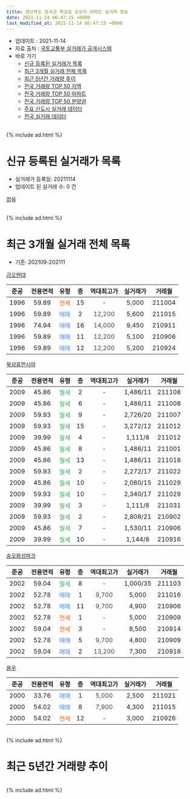 ```yaml
---
title: 경상북도 칠곡군 북삼읍 숭오리 아파트 실거래 정보
date: 2021-11-14 06:47:15 +0900
last_modified_at: 2021-11-14 06:47:15 +0900
---
```


* 업데이트 : 2021-11-14
* 자료 출처 : [국토교통부 실거래가 공개시스템](http://rt.molit.go.kr)
* 바로 가기
    * [신규 등록된 실거래가 목록](#신규-등록된-실거래가-목록)
    * [최근 3개월 실거래 전체 목록](#최근-3개월-실거래-전체-목록)
    * [최근 5년간 거래량 추이](#최근-5년간-거래량-추이)
    * [전국 거래량 TOP 50 지역](https://inasie.github.io/apt-trade-info/최근-3개월-전국에서-가장-거래가-많이-발생한-지역)
    * [전국 거래량 TOP 50 아파트](https://inasie.github.io/apt-trade-info/최근-3개월-전국에서-가장-거래가-많이-발생한-아파트)
    * [전국 거래량 TOP 50 분양권](https://inasie.github.io/apt-trade-info/최근-3개월-전국에서-가장-거래가-많이-발생한-분양권)
    * [주요 신도시 실거래 데이터](https://inasie.github.io/apt-trade-info/주요-신도시)
    * [전국 실거래 데이터](https://inasie.github.io/apt-trade-info/전국)
<br>
{% include ad.html %}
<br>

# 신규 등록된 실거래가 목록
* 실거래가 등록일: 20211114
* 업데이트 된 실거래 수: 0 건

없음

<br>
{% include ad.html %}
<br>

# 최근 3개월 실거래 전체 목록
* 기준: 202109-202111


[금오현대](https://search.naver.com/search.naver?query=%EA%B2%BD%EC%83%81%EB%B6%81%EB%8F%84+%EC%B9%A0%EA%B3%A1%EA%B5%B0+%EB%B6%81%EC%82%BC%EC%9D%8D+%EC%88%AD%EC%98%A4%EB%A6%AC+%EA%B8%88%EC%98%A4%ED%98%84%EB%8C%80)

|준공|전용면적|유형|층|역대최고가|실거래가|거래월|
|:---:|:---:|:---:|:---:|:---:|:---:|:---:|
|1996|59.89|<span style="color:#ff5a00">전세</span>|15|<span style="color:#444444">-</span>|5,000|211004|
|1996|59.89|<span style="color:#4285f3">매매</span>|2|<span style="color:#444444">12,200</span>|5,600|211015|
|1996|74.94|<span style="color:#4285f3">매매</span>|16|<span style="color:#444444">14,000</span>|9,450|210911|
|1996|59.89|<span style="color:#4285f3">매매</span>|11|<span style="color:#444444">12,200</span>|5,100|210906|
|1996|59.89|<span style="color:#4285f3">매매</span>|12|<span style="color:#444444">12,200</span>|5,200|210924|

[북삼휴먼시아](https://search.naver.com/search.naver?query=%EA%B2%BD%EC%83%81%EB%B6%81%EB%8F%84+%EC%B9%A0%EA%B3%A1%EA%B5%B0+%EB%B6%81%EC%82%BC%EC%9D%8D+%EC%88%AD%EC%98%A4%EB%A6%AC+%EB%B6%81%EC%82%BC%ED%9C%B4%EB%A8%BC%EC%8B%9C%EC%95%84)

|준공|전용면적|유형|층|역대최고가|실거래가|거래월|
|:---:|:---:|:---:|:---:|:---:|:---:|:---:|
|2009|45.86|<span style="color:#34a853">월세</span>|2|<span style="color:#444444">-</span>|1,486/11|211108|
|2009|45.86|<span style="color:#34a853">월세</span>|6|<span style="color:#444444">-</span>|1,486/11|211008|
|2009|59.93|<span style="color:#34a853">월세</span>|9|<span style="color:#444444">-</span>|2,726/20|211007|
|2009|59.93|<span style="color:#34a853">월세</span>|15|<span style="color:#444444">-</span>|3,272/12|211012|
|2009|39.99|<span style="color:#34a853">월세</span>|4|<span style="color:#444444">-</span>|1,111/8|211012|
|2009|45.86|<span style="color:#34a853">월세</span>|8|<span style="color:#444444">-</span>|1,486/11|211001|
|2009|45.86|<span style="color:#34a853">월세</span>|13|<span style="color:#444444">-</span>|1,486/11|211018|
|2009|59.93|<span style="color:#34a853">월세</span>|2|<span style="color:#444444">-</span>|2,272/17|211022|
|2009|45.86|<span style="color:#34a853">월세</span>|10|<span style="color:#444444">-</span>|2,080/15|211029|
|2009|59.93|<span style="color:#34a853">월세</span>|10|<span style="color:#444444">-</span>|2,340/17|211029|
|2009|39.99|<span style="color:#34a853">월세</span>|3|<span style="color:#444444">-</span>|1,111/8|211031|
|2009|59.93|<span style="color:#34a853">월세</span>|2|<span style="color:#444444">-</span>|2,808/21|210902|
|2009|45.86|<span style="color:#34a853">월세</span>|7|<span style="color:#444444">-</span>|1,530/11|210906|
|2009|39.99|<span style="color:#34a853">월세</span>|10|<span style="color:#444444">-</span>|1,144/8|210916|

[숭오화성파크](https://search.naver.com/search.naver?query=%EA%B2%BD%EC%83%81%EB%B6%81%EB%8F%84+%EC%B9%A0%EA%B3%A1%EA%B5%B0+%EB%B6%81%EC%82%BC%EC%9D%8D+%EC%88%AD%EC%98%A4%EB%A6%AC+%EC%88%AD%EC%98%A4%ED%99%94%EC%84%B1%ED%8C%8C%ED%81%AC)

|준공|전용면적|유형|층|역대최고가|실거래가|거래월|
|:---:|:---:|:---:|:---:|:---:|:---:|:---:|
|2002|59.04|<span style="color:#34a853">월세</span>|8|<span style="color:#444444">-</span>|1,000/35|211103|
|2002|52.78|<span style="color:#4285f3">매매</span>|1|<span style="color:#444444">9,700</span>|5,000|211016|
|2002|52.78|<span style="color:#4285f3">매매</span>|11|<span style="color:#444444">9,700</span>|4,900|210906|
|2002|52.78|<span style="color:#ff5a00">전세</span>|1|<span style="color:#444444">-</span>|5,000|210909|
|2002|59.04|<span style="color:#ff5a00">전세</span>|3|<span style="color:#444444">-</span>|8,500|210914|
|2002|52.78|<span style="color:#4285f3">매매</span>|5|<span style="color:#444444">9,700</span>|4,800|210909|
|2002|59.04|<span style="color:#4285f3">매매</span>|2|<span style="color:#444444">13,200</span>|7,300|210918|

[용우](https://search.naver.com/search.naver?query=%EA%B2%BD%EC%83%81%EB%B6%81%EB%8F%84+%EC%B9%A0%EA%B3%A1%EA%B5%B0+%EB%B6%81%EC%82%BC%EC%9D%8D+%EC%88%AD%EC%98%A4%EB%A6%AC+%EC%9A%A9%EC%9A%B0)

|준공|전용면적|유형|층|역대최고가|실거래가|거래월|
|:---:|:---:|:---:|:---:|:---:|:---:|:---:|
|2000|33.76|<span style="color:#4285f3">매매</span>|1|<span style="color:#444444">5,000</span>|2,500|211021|
|2000|54.02|<span style="color:#4285f3">매매</span>|8|<span style="color:#444444">7,900</span>|4,300|211015|
|2000|54.02|<span style="color:#ff5a00">전세</span>|12|<span style="color:#444444">-</span>|3,000|210926|


<br>
{% include ad.html %}
<br>

# 최근 5년간 거래량 추이


<div style="width:100%;">
    <canvas id="deal_progress" height="200"></canvas>
</div>

<script>
new Chart(document.getElementById("deal_progress"), {
    type: 'line',
    data: {
        labels: ['201611','201612','201701','201702','201703','201704','201705','201706','201707','201708','201709','201710','201711','201712','201801','201802','201803','201804','201805','201806','201807','201808','201809','201810','201811','201812','201901','201902','201903','201904','201905','201906','201907','201908','201909','201910','201911','201912','202001','202002','202003','202004','202005','202006','202007','202008','202009','202010','202011','202012','202101','202102','202103','202104','202105','202106','202107','202108','202109','202110','202111'],
        datasets: [{
            label: '매매',
            pointRadius: 1,
            data: [2, 7, 7, 8, 8, 3, 3, 5, 10, 6, 6, 5, 6, 4, 7, 4, 4, 7, 3, 4, 3, 2, 4, 3, 5, 2, 1, 4, 5, 4, 3, 8, 3, 4, 5, 4, 5, 8, 2, 5, 4, 6, 7, 5, 9, 7, 14, 5, 14, 9, 9, 8, 15, 21, 19, 9, 6, 10, 6, 4, 0],
            borderColor: "rgba(255, 201, 14, 1)",
            backgroundColor: "rgba(255, 201, 14, 0.5)",
            fill: false,
            lineTension: 0
        },{
            label: '전월세',
            pointRadius: 1,
            data: [2, 4, 6, 10, 3, 2, 7, 5, 2, 9, 8, 24, 6, 8, 4, 7, 3, 7, 7, 9, 4, 3, 6, 2, 1, 5, 0, 7, 5, 4, 1, 1, 5, 6, 12, 20, 7, 4, 5, 1, 3, 7, 2, 3, 1, 4, 8, 3, 7, 6, 4, 5, 4, 8, 10, 1, 3, 5, 6, 11, 2],
            borderColor: "rgba(0, 141, 185, 1)",
            backgroundColor: "rgba(0, 141, 185, 0.5)",
            fill: false,
            lineTension: 0
        }
        ]
    },
    options: {
        responsive: true,
        title: {
            display: false
        },
        tooltips: {
            mode: 'index',
            intersect: false
        },
        hover: {
            mode: 'nearest',
            intersect: true
        },
        scales: {
            xAxes: [{
                display: true,
                scaleLabel: {
                    display: true,
                    labelString: '년/월'
                }
            }],
            yAxes: [{
                display: true,
                ticks: {
                    suggestedMin: 0,
                },
                scaleLabel: {
                    display: true,
                    labelString: '실거래 수'
                }
            }]
        }
    }
});

</script>


<br>
{% include ad.html %}
<br>

